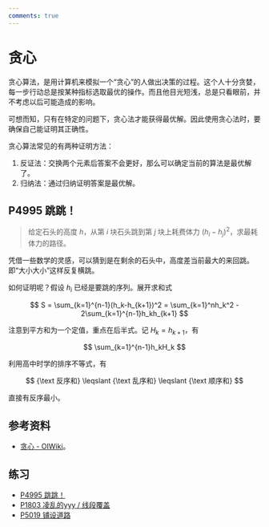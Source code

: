 ```yaml
---
comments: true
---
```


# 贪心

贪心算法，是用计算机来模拟一个“贪心”的人做出决策的过程。这个人十分贪婪，每一步行动总是按某种指标选取最优的操作。而且他目光短浅，总是只看眼前，并不考虑以后可能造成的影响。

可想而知，只有在特定的问题下，贪心法才能获得最优解。因此使用贪心法时，要确保自己能证明其正确性。

贪心算法常见的有两种证明方法：

1. 反证法：交换两个元素后答案不会更好，那么可以确定当前的算法是最优解了。
2. 归纳法：通过归纳证明答案是最优解。

## P4995 跳跳！

> 给定石头的高度 $h$，从第 $i$ 块石头跳到第 $j$ 块上耗费体力 $(h_i-h_j)^2$，求最耗体力的路径。

凭借一些数学的灵感，可以猜到是在剩余的石头中，高度差当前最大的来回跳。即“大小大小”这样反复横跳。

如何证明呢？假设 $h_i$ 已经是要跳的序列。展开求和式

$$
S = \sum_{k=1}^{n-1}(h_k-h_{k+1})^2 = \sum_{k=1}^nh_k^2 - 2\sum_{k=1}^{n-1}h_kh_{k+1}
$$

注意到平方和为一个定值，重点在后半式。记 $H_{k} = h_{k+1}$，有

$$
\sum_{k=1}^{n-1}h_kH_k
$$

利用高中时学的排序不等式，有

$$
{\text 反序和} \leqslant {\text 乱序和} \leqslant {\text 顺序和}
$$

直接有反序最小。

## 参考资料

- [贪心 - OIWiki](https://oi-wiki.org/basic/greedy/)。

## 练习

- [P4995 跳跳！](https://www.luogu.com.cn/problem/P4995)
- [P1803 凌乱的yyy / 线段覆盖](https://www.luogu.com.cn/problem/P1803)
- [P5019 铺设道路](https://www.luogu.com.cn/problem/P5019)
